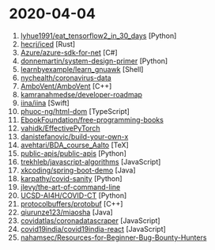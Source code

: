 # 2020-04-04

1. [lyhue1991/eat_tensorflow2_in_30_days](https://github.com/lyhue1991/eat_tensorflow2_in_30_days "Tensorflow2.0 🍎🍊 is delicious, just eat it! 😋😋") [Python]
2. [hecrj/iced](https://github.com/hecrj/iced "A cross-platform GUI library for Rust, inspired by Elm") [Rust]
3. [Azure/azure-sdk-for-net](https://github.com/Azure/azure-sdk-for-net "This repository is for active development of the Azure SDK for .NET. For consumers of the SDK we recommend visiting our public developer docs at https://docs.microsoft.com/en-us/dotnet/azure/ or our versioned developer docs at https://azure.github.io/azure-sdk-for-net.") [C#]
4. [donnemartin/system-design-primer](https://github.com/donnemartin/system-design-primer "Learn how to design large-scale systems. Prep for the system design interview. Includes Anki flashcards.") [Python]
5. [learnbyexample/learn_gnuawk](https://github.com/learnbyexample/learn_gnuawk "Example based guide to mastering GNU awk") [Shell]
6. [nychealth/coronavirus-data](https://github.com/nychealth/coronavirus-data "") 
7. [AmboVent/AmboVent](https://github.com/AmboVent/AmboVent "AmboVent 1690.108") [C++]
8. [kamranahmedse/developer-roadmap](https://github.com/kamranahmedse/developer-roadmap "Roadmap to becoming a web developer in 2020") 
9. [iina/iina](https://github.com/iina/iina "The modern video player for macOS.") [Swift]
10. [phuoc-ng/html-dom](https://github.com/phuoc-ng/html-dom "Common tasks of managing HTML DOM with vanilla JavaScript. Give me 1 ⭐if it’s useful.") [TypeScript]
11. [EbookFoundation/free-programming-books](https://github.com/EbookFoundation/free-programming-books "📚 Freely available programming books") 
12. [vahidk/EffectivePyTorch](https://github.com/vahidk/EffectivePyTorch "PyTorch tutorials and best practices.") 
13. [danistefanovic/build-your-own-x](https://github.com/danistefanovic/build-your-own-x "🤓 Build your own (insert technology here)") 
14. [avehtari/BDA_course_Aalto](https://github.com/avehtari/BDA_course_Aalto "Bayesian Data Analysis course at Aalto") [TeX]
15. [public-apis/public-apis](https://github.com/public-apis/public-apis "A collective list of free APIs for use in software and web development.") [Python]
16. [trekhleb/javascript-algorithms](https://github.com/trekhleb/javascript-algorithms "📝 Algorithms and data structures implemented in JavaScript with explanations and links to further readings") [JavaScript]
17. [xkcoding/spring-boot-demo](https://github.com/xkcoding/spring-boot-demo "spring boot demo 是一个用来深度学习并实战 spring boot 的项目，目前总共包含 65 个集成demo，已经完成 53 个。 该项目已成功集成 actuator(监控)、admin(可视化监控)、logback(日志)、aopLog(通过AOP记录web请求日志)、统一异常处理(json级别和页面级别)、freemarker(模板引擎)、thymeleaf(模板引擎)、Beetl(模板引擎)、Enjoy(模板引擎)、JdbcTemplate(通用JDBC操作数据库)、JPA(强大的ORM框架)、mybatis(强大的ORM框架)、通用Mapper(快速操作Mybatis)、PageHelper(通用的Mybatis分页插件)、mybatis-plus(快速操作M…") [Java]
18. [karpathy/covid-sanity](https://github.com/karpathy/covid-sanity "Aspires to help the influx of bioRxiv / medRxiv papers on COVID-19") [Python]
19. [jlevy/the-art-of-command-line](https://github.com/jlevy/the-art-of-command-line "Master the command line, in one page") 
20. [UCSD-AI4H/COVID-CT](https://github.com/UCSD-AI4H/COVID-CT "COVID-CT-Dataset: A CT Scan Dataset about COVID-19") [Python]
21. [protocolbuffers/protobuf](https://github.com/protocolbuffers/protobuf "Protocol Buffers - Google's data interchange format") [C++]
22. [qiurunze123/miaosha](https://github.com/qiurunze123/miaosha "⭐⭐⭐⭐秒杀系统设计与实现.互联网工程师进阶与分析🙋🐓") [Java]
23. [covidatlas/coronadatascraper](https://github.com/covidatlas/coronadatascraper "COVID-19 Coronavirus data scraped from government and curated data sources.") [JavaScript]
24. [covid19india/covid19india-react](https://github.com/covid19india/covid19india-react "📊 Source code of the main website") [JavaScript]
25. [nahamsec/Resources-for-Beginner-Bug-Bounty-Hunters](https://github.com/nahamsec/Resources-for-Beginner-Bug-Bounty-Hunters "A list of resources for those interested in getting started in bug bounties") 
